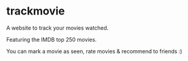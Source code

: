 # trackmovie
A website to track your movies watched.

Featuring the IMDB top 250 movies.

You can mark a movie as seen, rate movies & recommend to friends :)
